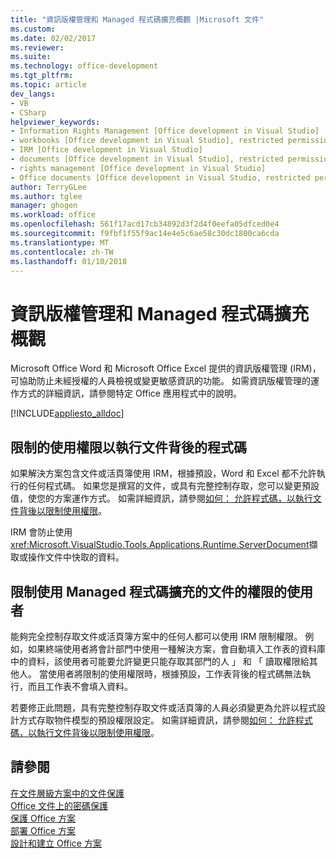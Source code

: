 ```yaml
---
title: "資訊版權管理和 Managed 程式碼擴充概觀 |Microsoft 文件"
ms.custom: 
ms.date: 02/02/2017
ms.reviewer: 
ms.suite: 
ms.technology: office-development
ms.tgt_pltfrm: 
ms.topic: article
dev_langs:
- VB
- CSharp
helpviewer_keywords:
- Information Rights Management [Office development in Visual Studio]
- workbooks [Office development in Visual Studio], restricted permissions
- IRM [Office development in Visual Studio]
- documents [Office development in Visual Studio], restricted permissions
- rights management [Office development in Visual Studio]
- Office documents [Office development in Visual Studio, restricted permissions
author: TerryGLee
ms.author: tglee
manager: ghogen
ms.workload: office
ms.openlocfilehash: 561f17acd17cb34892d3f2d4f0eefa05dfced0e4
ms.sourcegitcommit: f9fbf1f55f9ac14e4e5c6ae58c30dc1800ca6cda
ms.translationtype: MT
ms.contentlocale: zh-TW
ms.lasthandoff: 01/10/2018
---
```

# <a name="information-rights-management-and-managed-code-extensions-overview"></a>資訊版權管理和 Managed 程式碼擴充概觀
  Microsoft Office Word 和 Microsoft Office Excel 提供的資訊版權管理 (IRM)，可協助防止未經授權的人員檢視或變更敏感資訊的功能。 如需資訊版權管理的運作方式的詳細資訊，請參閱特定 Office 應用程式中的說明。  
  
 [!INCLUDE[appliesto_alldoc](../vsto/includes/appliesto-alldoc-md.md)]  
  
## <a name="running-code-behind-documents-with-restricted-permissions"></a>限制的使用權限以執行文件背後的程式碼  
 如果解決方案包含文件或活頁簿使用 IRM，根據預設，Word 和 Excel 都不允許執行的任何程式碼。 如果您是撰寫的文件，或具有完整控制存取，您可以變更預設值，使您的方案運作方式。 如需詳細資訊，請參閱[如何： 允許程式碼，以執行文件背後以限制使用權限](../vsto/how-to-permit-code-to-run-behind-documents-with-restricted-permissions.md)。  
  
 IRM 會防止使用<xref:Microsoft.VisualStudio.Tools.Applications.Runtime.ServerDocument>擷取或操作文件中快取的資料。  
  
## <a name="end-users-restricting-permissions-to-documents-that-use-managed-code-extensions"></a>限制使用 Managed 程式碼擴充的文件的權限的使用者  
 能夠完全控制存取文件或活頁簿方案中的任何人都可以使用 IRM 限制權限。 例如，如果終端使用者將會計部門中使用一種解決方案，會自動填入工作表的資料庫中的資料，該使用者可能要允許變更只能存取其部門的人 」 和 「 讀取權限給其他人。 當使用者將限制的使用權限時，根據預設，工作表背後的程式碼無法執行，而且工作表不會填入資料。  
  
 若要修正此問題，具有完整控制存取文件或活頁簿的人員必須變更為允許以程式設計方式存取物件模型的預設權限設定。 如需詳細資訊，請參閱[如何： 允許程式碼，以執行文件背後以限制使用權限](../vsto/how-to-permit-code-to-run-behind-documents-with-restricted-permissions.md)。  
  
## <a name="see-also"></a>請參閱  
 [在文件層級方案中的文件保護](../vsto/document-protection-in-document-level-solutions.md)   
 [Office 文件上的密碼保護](../vsto/password-protection-on-office-documents.md)   
 [保護 Office 方案](../vsto/securing-office-solutions.md)   
 [部署 Office 方案](../vsto/deploying-an-office-solution.md)   
 [設計和建立 Office 方案](../vsto/designing-and-creating-office-solutions.md)  
  
  